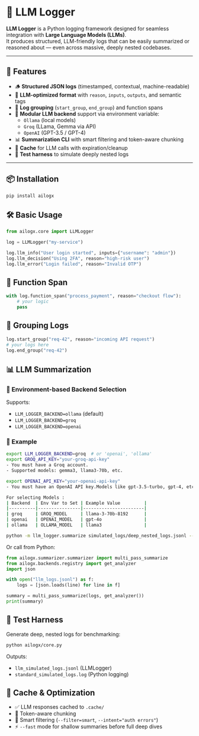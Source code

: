 # 🧠 LLM Logger

**LLM Logger** is a Python logging framework designed for seamless integration with **Large Language Models (LLMs)**.  
It produces structured, LLM-friendly logs that can be easily summarized or reasoned about — even across massive, deeply nested codebases.

---

## 🚀 Features

- 🪵 **Structured JSON logs** (timestamped, contextual, machine-readable)
- 🧠 **LLM-optimized format** with `reason`, `inputs`, `outputs`, and semantic tags
- 📂 **Log grouping** (`start_group`, `end_group`) and function spans
- 🔌 **Modular LLM backend** support via environment variable:
  - `Ollama` (local models)
  - `Groq` (LLama, Gemma via API)
  - `OpenAI` (GPT-3.5 / GPT-4)
- 📊 **Summarization CLI** with smart filtering and token-aware chunking
- 💾 **Cache** for LLM calls with expiration/cleanup
- 🧪 **Test harness** to simulate deeply nested logs

---

## 📦 Installation

```bash
pip install ailogx
```

## 🛠️ Basic Usage

```python
from ailogx.core import LLMLogger

log = LLMLogger("my-service")

log.llm_info("User login started", inputs={"username": "admin"})
log.llm_decision("Using 2FA", reason="high-risk user")
log.llm_error("Login failed", reason="Invalid OTP")
```

## 🔁 Function Span

```python
with log.function_span("process_payment", reason="checkout flow"):
    # your logic
    pass
```

## 📂 Grouping Logs

```python
log.start_group("req-42", reason="incoming API request")
# your logs here
log.end_group("req-42")
```

## 📊 LLM Summarization

### 🧠 Environment-based Backend Selection

Supports:

- `LLM_LOGGER_BACKEND=ollama` (default)
- `LLM_LOGGER_BACKEND=groq`
- `LLM_LOGGER_BACKEND=openai`

### 🧾 Example

```bash
export LLM_LOGGER_BACKEND=groq  # or 'openai', 'ollama'
export GROQ_API_KEY="your-groq-api-key"
- You must have a Groq account.
- Supported models: gemma3, llama3-70b, etc.

export OPENAI_API_KEY="your-openai-api-key"
- You must have an OpenAI API key.Models like gpt-3.5-turbo, gpt-4, etc. are supported.

For selecting Models : 
| Backend  | Env Var to Set | Example Value         |
|----------|----------------|-----------------------|
| groq     | GROQ_MODEL     | llama-3-70b-8192      |
| openai   | OPENAI_MODEL   | gpt-4o                |
| ollama   | OLLAMA_MODEL   | llama3                |

python -m llm_logger.summarize simulated_logs/deep_nested_logs.jsonl --filter=smart --fast
```

Or call from Python:

```python
from ailogx.summarizer.summarizer import multi_pass_summarize
from ailogx.backends.registry import get_analyzer
import json

with open("llm_logs.jsonl") as f:
    logs = [json.loads(line) for line in f]

summary = multi_pass_summarize(logs, get_analyzer())
print(summary)
```

## 🧪 Test Harness

Generate deep, nested logs for benchmarking:

```bash
python ailogx/core.py
```

Outputs:

- `llm_simulated_logs.jsonl` (LLMLogger)
- `standard_simulated_logs.log` (Python logging)

## 🔁 Cache & Optimization

- ✅ LLM responses cached to `.cache/`
- 🧠 Token-aware chunking
- 🔎 Smart filtering (`--filter=smart`, `--intent="auth errors"`)
- ⚡ `--fast` mode for shallow summaries before full deep dives